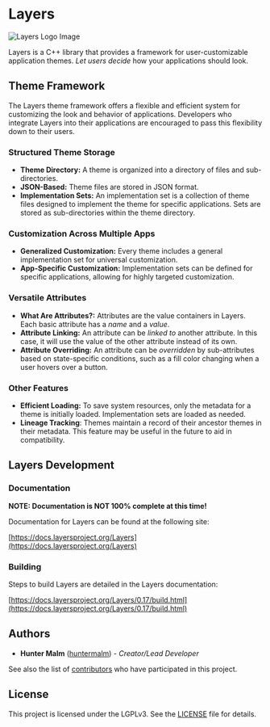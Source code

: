 # Layers

<img src="https://github.com/TheLayersProject/Layers/blob/main/images/layers_logo.svg?raw=true" alt="Layers Logo Image"/>

Layers is a C++ library that provides a framework for user-customizable application themes. *Let users decide* how your applications should look.

## Theme Framework

The Layers theme framework offers a flexible and efficient system for customizing the look and behavior of applications. Developers who integrate Layers into their applications are encouraged to pass this flexibility down to their users.

### Structured Theme Storage

-   **Theme Directory:** A theme is organized into a directory of files and sub-directories.
-   **JSON-Based:** Theme files are stored in JSON format.
-   **Implementation Sets:** An implementation set is a collection of theme files designed to implement the theme for specific applications. Sets are stored as sub-directories within the theme directory.

### Customization Across Multiple Apps

-   **Generalized Customization:** Every theme includes a general implementation set for universal customization.
-   **App-Specific Customization:** Implementation sets can be defined for specific applications, allowing for highly targeted customization.

### Versatile Attributes

-   **What Are Attributes?:** Attributes are the value containers in Layers. Each basic attribute has a *name* and a *value*.
-   **Attribute Linking:** An attribute can be *linked to* another attribute. In this case, it will use the value of the other attribute instead of its own.
-   **Attribute Overriding:** An attribute can be *overridden* by sub-attributes based on state-specific conditions, such as a fill color changing when a user hovers over a button.

### Other Features

-   **Efficient Loading:** To save system resources, only the metadata for a theme is initially loaded. Implementation sets are loaded as needed.
-   **Lineage Tracking**: Themes maintain a record of their ancestor themes in their metadata. This feature may be useful in the future to aid in compatibility.

## Layers Development

### Documentation

**NOTE: Documentation is NOT 100% complete at this time!**

Documentation for Layers can be found at the following site:

[https://docs.layersproject.org/Layers](https://docs.layersproject.org/Layers)

### Building

Steps to build Layers are detailed in the Layers documentation:

[https://docs.layersproject.org/Layers/0.17/build.html](https://docs.layersproject.org/Layers/0.17/build.html)

## Authors

-   **Hunter Malm** ([huntermalm](https://github.com/huntermalm)) - _Creator/Lead Developer_

See also the list of [contributors](https://github.com/TheLayersProject/Layers/contributors) who have participated in this project.

## License

This project is licensed under the LGPLv3. See the [LICENSE](https://github.com/TheLayersProject/Layers/blob/main/LICENSE) file for details.
